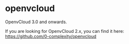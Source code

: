 # openvcloud

OpenvCloud 3.0 and onwards.

If you are looking for OpenvCloud 2.x, you can find it here: https://github.com/0-complexity/openvcloud
